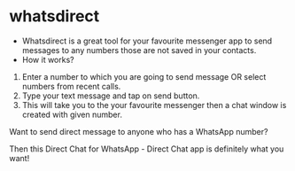 # whatsdirect

- Whatsdirect is a great tool for your favourite messenger app to send messages to any numbers those are not saved in your contacts.
- How it works?
1. Enter a number to which you are going to send message OR select numbers from recent calls.
2. Type your text message and tap on send button.
3. This will take you to the your favourite messenger then a chat window is created with given number.

Want to send direct message to anyone who has a WhatsApp number?

Then this Direct Chat for WhatsApp - Direct Chat app is definitely what you want!

